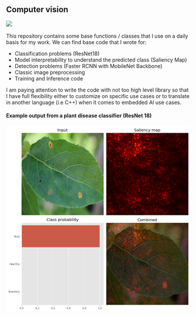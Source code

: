 ## Computer vision
<img src="https://cdn.jsdelivr.net/gh/devicons/devicon/icons/pytorch/pytorch-original.svg" height="70"/>
          
This repository contains some base functions / classes that I use on a daily basis for my work.
We can find base code that I wrote for:
- Classification problems (ResNet18)
- Model interpretability to understand the predicted class (Saliency Map)
- Detection problems (Faster RCNN with MobileNet Backbone)
- Classic image preprocessing
- Training and Inference code

I am paying attention to write the code with not too high level library so that I have full flexibility 
either to customize on specific use cases or to translate in another language (i.e C++) when it comes to embedded AI use cases.

#### Example output from a plant disease classifier (ResNet 18)
![ReLU](docs/plant_disease_classification.png "")